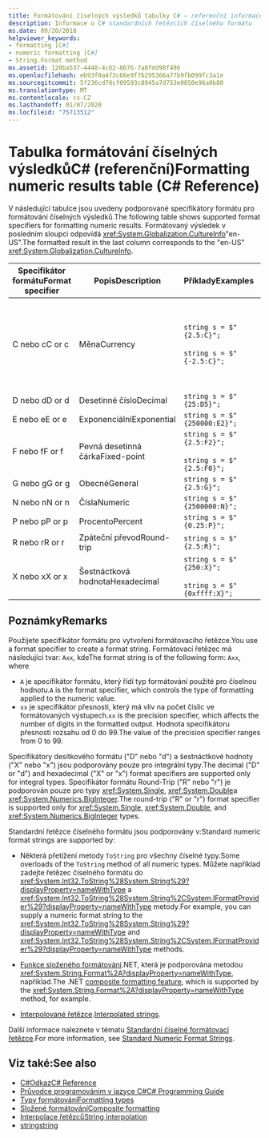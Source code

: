 ```yaml
---
title: Formátování číselných výsledků tabulky C# – referenční informace
description: Informace o C# standardních řetězcích číselného formátu
ms.date: 09/20/2018
helpviewer_keywords:
- formatting [C#]
- numeric formatting [C#]
- String.Format method
ms.assetid: 120ba537-4448-4c62-8676-7a8fdd98f496
ms.openlocfilehash: eb93f0a4f3c66e9f7b295366a77b9fb099fc3a1e
ms.sourcegitcommit: 5f236cd78cf09593c8945a7d753e0850e96a0b80
ms.translationtype: MT
ms.contentlocale: cs-CZ
ms.lasthandoff: 01/07/2020
ms.locfileid: "75713512"
---
```

# <a name="formatting-numeric-results-table-c-reference"></a><span data-ttu-id="11876-103">Tabulka formátování číselných výsledkůC# (referenční)</span><span class="sxs-lookup"><span data-stu-id="11876-103">Formatting numeric results table (C# Reference)</span></span>

<span data-ttu-id="11876-104">V následující tabulce jsou uvedeny podporované specifikátory formátu pro formátování číselných výsledků.</span><span class="sxs-lookup"><span data-stu-id="11876-104">The following table shows supported format specifiers for formatting numeric results.</span></span> <span data-ttu-id="11876-105">Formátovaný výsledek v posledním sloupci odpovídá <xref:System.Globalization.CultureInfo>"en-US".</span><span class="sxs-lookup"><span data-stu-id="11876-105">The formatted result in the last column corresponds to the "en-US" <xref:System.Globalization.CultureInfo>.</span></span>

|<span data-ttu-id="11876-106">Specifikátor formátu</span><span class="sxs-lookup"><span data-stu-id="11876-106">Format specifier</span></span>|<span data-ttu-id="11876-107">Popis</span><span class="sxs-lookup"><span data-stu-id="11876-107">Description</span></span>|<span data-ttu-id="11876-108">Příklady</span><span class="sxs-lookup"><span data-stu-id="11876-108">Examples</span></span>|<span data-ttu-id="11876-109">Výsledek</span><span class="sxs-lookup"><span data-stu-id="11876-109">Result</span></span>|  
|----------------------|-----------------|--------------|------------|  
|<span data-ttu-id="11876-110">C nebo c</span><span class="sxs-lookup"><span data-stu-id="11876-110">C or c</span></span>|<span data-ttu-id="11876-111">Měna</span><span class="sxs-lookup"><span data-stu-id="11876-111">Currency</span></span>|`string s = $"{2.5:C}";`<br /><br /> `string s = $"{-2.5:C}";`|<span data-ttu-id="11876-112">\\$2,50</span><span class="sxs-lookup"><span data-stu-id="11876-112">\\$2.50</span></span><br /><br /> <span data-ttu-id="11876-113">(\\$2,50)</span><span class="sxs-lookup"><span data-stu-id="11876-113">(\\$2.50)</span></span>|  
|<span data-ttu-id="11876-114">D nebo d</span><span class="sxs-lookup"><span data-stu-id="11876-114">D or d</span></span>|<span data-ttu-id="11876-115">Desetinné číslo</span><span class="sxs-lookup"><span data-stu-id="11876-115">Decimal</span></span>|`string s = $"{25:D5}";`|<span data-ttu-id="11876-116">00025</span><span class="sxs-lookup"><span data-stu-id="11876-116">00025</span></span>|  
|<span data-ttu-id="11876-117">E nebo e</span><span class="sxs-lookup"><span data-stu-id="11876-117">E or e</span></span>|<span data-ttu-id="11876-118">Exponenciální</span><span class="sxs-lookup"><span data-stu-id="11876-118">Exponential</span></span>|`string s = $"{250000:E2}";`|<span data-ttu-id="11876-119">2.50 e + 005</span><span class="sxs-lookup"><span data-stu-id="11876-119">2.50E+005</span></span>|  
|<span data-ttu-id="11876-120">F nebo f</span><span class="sxs-lookup"><span data-stu-id="11876-120">F or f</span></span>|<span data-ttu-id="11876-121">Pevná desetinná čárka</span><span class="sxs-lookup"><span data-stu-id="11876-121">Fixed-point</span></span>|`string s = $"{2.5:F2}";`<br /><br /> `string s = $"{2.5:F0}";`|<span data-ttu-id="11876-122">2,50</span><span class="sxs-lookup"><span data-stu-id="11876-122">2.50</span></span><br /><br /> <span data-ttu-id="11876-123">3</span><span class="sxs-lookup"><span data-stu-id="11876-123">3</span></span>|  
|<span data-ttu-id="11876-124">G nebo g</span><span class="sxs-lookup"><span data-stu-id="11876-124">G or g</span></span>|<span data-ttu-id="11876-125">Obecné</span><span class="sxs-lookup"><span data-stu-id="11876-125">General</span></span>|`string s = $"{2.5:G}";`|<span data-ttu-id="11876-126">2,5</span><span class="sxs-lookup"><span data-stu-id="11876-126">2.5</span></span>|  
|<span data-ttu-id="11876-127">N nebo n</span><span class="sxs-lookup"><span data-stu-id="11876-127">N or n</span></span>|<span data-ttu-id="11876-128">Čísla</span><span class="sxs-lookup"><span data-stu-id="11876-128">Numeric</span></span>|`string s = $"{2500000:N}";`|<span data-ttu-id="11876-129">2,500,000.00</span><span class="sxs-lookup"><span data-stu-id="11876-129">2,500,000.00</span></span>|  
|<span data-ttu-id="11876-130">P nebo p</span><span class="sxs-lookup"><span data-stu-id="11876-130">P or p</span></span>|<span data-ttu-id="11876-131">Procento</span><span class="sxs-lookup"><span data-stu-id="11876-131">Percent</span></span>|`string s = $"{0.25:P}";`|<span data-ttu-id="11876-132">25,00 %</span><span class="sxs-lookup"><span data-stu-id="11876-132">25.00%</span></span>|  
|<span data-ttu-id="11876-133">R nebo r</span><span class="sxs-lookup"><span data-stu-id="11876-133">R or r</span></span>|<span data-ttu-id="11876-134">Zpáteční převod</span><span class="sxs-lookup"><span data-stu-id="11876-134">Round-trip</span></span>|`string s = $"{2.5:R}";`|<span data-ttu-id="11876-135">2,5</span><span class="sxs-lookup"><span data-stu-id="11876-135">2.5</span></span>|  
|<span data-ttu-id="11876-136">X nebo x</span><span class="sxs-lookup"><span data-stu-id="11876-136">X or x</span></span>|<span data-ttu-id="11876-137">Šestnáctková hodnota</span><span class="sxs-lookup"><span data-stu-id="11876-137">Hexadecimal</span></span>|`string s = $"{250:X}";`<br /><br /> `string s = $"{0xffff:X}";`|<span data-ttu-id="11876-138">FA</span><span class="sxs-lookup"><span data-stu-id="11876-138">FA</span></span><br /><br /> <span data-ttu-id="11876-139">FFFF</span><span class="sxs-lookup"><span data-stu-id="11876-139">FFFF</span></span>|  

## <a name="remarks"></a><span data-ttu-id="11876-140">Poznámky</span><span class="sxs-lookup"><span data-stu-id="11876-140">Remarks</span></span>

<span data-ttu-id="11876-141">Použijete specifikátor formátu pro vytvoření formátovacího řetězce.</span><span class="sxs-lookup"><span data-stu-id="11876-141">You use a format specifier to create a format string.</span></span> <span data-ttu-id="11876-142">Formátovací řetězec má následující tvar: `Axx`, kde</span><span class="sxs-lookup"><span data-stu-id="11876-142">The format string is of the following form: `Axx`, where</span></span>

- <span data-ttu-id="11876-143">`A` je specifikátor formátu, který řídí typ formátování použité pro číselnou hodnotu.</span><span class="sxs-lookup"><span data-stu-id="11876-143">`A` is the format specifier, which controls the type of formatting applied to the numeric value.</span></span>
- <span data-ttu-id="11876-144">`xx` je specifikátor přesnosti, který má vliv na počet číslic ve formátovaných výstupech.</span><span class="sxs-lookup"><span data-stu-id="11876-144">`xx` is the precision specifier, which affects the number of digits in the formatted output.</span></span> <span data-ttu-id="11876-145">Hodnota specifikátoru přesnosti rozsahu od 0 do 99.</span><span class="sxs-lookup"><span data-stu-id="11876-145">The value of the precision specifier ranges from 0 to 99.</span></span>

<span data-ttu-id="11876-146">Specifikátory desítkového formátu ("D" nebo "d") a šestnáctkové hodnoty ("X" nebo "x") jsou podporovány pouze pro integrální typy.</span><span class="sxs-lookup"><span data-stu-id="11876-146">The decimal ("D" or "d") and hexadecimal ("X" or "x") format specifiers are supported only for integral types.</span></span> <span data-ttu-id="11876-147">Specifikátor formátu Round-Trip ("R" nebo "r") je podporován pouze pro typy <xref:System.Single>, <xref:System.Double>a <xref:System.Numerics.BigInteger>.</span><span class="sxs-lookup"><span data-stu-id="11876-147">The round-trip ("R" or "r") format specifier is supported only for <xref:System.Single>, <xref:System.Double>, and <xref:System.Numerics.BigInteger> types.</span></span>

<span data-ttu-id="11876-148">Standardní řetězce číselného formátu jsou podporovány v:</span><span class="sxs-lookup"><span data-stu-id="11876-148">Standard numeric format strings are supported by:</span></span>

- <span data-ttu-id="11876-149">Některá přetížení metody `ToString` pro všechny číselné typy.</span><span class="sxs-lookup"><span data-stu-id="11876-149">Some overloads of the `ToString` method of all numeric types.</span></span> <span data-ttu-id="11876-150">Můžete například zadejte řetězec číselného formátu do <xref:System.Int32.ToString%28System.String%29?displayProperty=nameWithType> a <xref:System.Int32.ToString%28System.String%2CSystem.IFormatProvider%29?displayProperty=nameWithType> metody.</span><span class="sxs-lookup"><span data-stu-id="11876-150">For example, you can supply a numeric format string to the <xref:System.Int32.ToString%28System.String%29?displayProperty=nameWithType> and <xref:System.Int32.ToString%28System.String%2CSystem.IFormatProvider%29?displayProperty=nameWithType> methods.</span></span>

- <span data-ttu-id="11876-151">[Funkce složeného formátování](../../../standard/base-types/composite-formatting.md).NET, která je podporována metodou <xref:System.String.Format%2A?displayProperty=nameWithType>, například.</span><span class="sxs-lookup"><span data-stu-id="11876-151">The .NET [composite formatting feature](../../../standard/base-types/composite-formatting.md), which is supported by the <xref:System.String.Format%2A?displayProperty=nameWithType> method, for example.</span></span>

- <span data-ttu-id="11876-152">[Interpolované řetězce](../tokens/interpolated.md).</span><span class="sxs-lookup"><span data-stu-id="11876-152">[Interpolated strings](../tokens/interpolated.md).</span></span>

<span data-ttu-id="11876-153">Další informace naleznete v tématu [Standardní číselné formátovací řetězce](../../../standard/base-types/standard-numeric-format-strings.md).</span><span class="sxs-lookup"><span data-stu-id="11876-153">For more information, see [Standard Numeric Format Strings](../../../standard/base-types/standard-numeric-format-strings.md).</span></span>

## <a name="see-also"></a><span data-ttu-id="11876-154">Viz také:</span><span class="sxs-lookup"><span data-stu-id="11876-154">See also</span></span>

- [<span data-ttu-id="11876-155">C#Odkaz</span><span class="sxs-lookup"><span data-stu-id="11876-155">C# Reference</span></span>](../index.md)
- [<span data-ttu-id="11876-156">Průvodce programováním v jazyce C#</span><span class="sxs-lookup"><span data-stu-id="11876-156">C# Programming Guide</span></span>](../../programming-guide/index.md)
- [<span data-ttu-id="11876-157">Typy formátování</span><span class="sxs-lookup"><span data-stu-id="11876-157">Formatting types</span></span>](../../../standard/base-types/formatting-types.md)
- [<span data-ttu-id="11876-158">Složené formátování</span><span class="sxs-lookup"><span data-stu-id="11876-158">Composite formatting</span></span>](../../../standard/base-types/composite-formatting.md)
- [<span data-ttu-id="11876-159">Interpolace řetězců</span><span class="sxs-lookup"><span data-stu-id="11876-159">String interpolation</span></span>](../tokens/interpolated.md)
- [<span data-ttu-id="11876-160">string</span><span class="sxs-lookup"><span data-stu-id="11876-160">string</span></span>](../builtin-types/reference-types.md)
